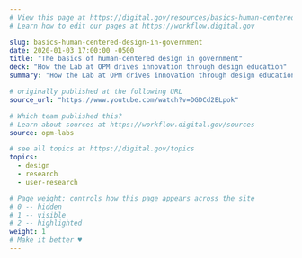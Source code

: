 ```yaml
---
# View this page at https://digital.gov/resources/basics-human-centered-design-in-government
# Learn how to edit our pages at https://workflow.digital.gov

slug: basics-human-centered-design-in-government
date: 2020-01-03 17:00:00 -0500
title: "The basics of human-centered design in government"
deck: "How the Lab at OPM drives innovation through design education"
summary: "How the Lab at OPM drives innovation through design education"

# originally published at the following URL
source_url: "https://www.youtube.com/watch?v=DGDCd2ELpok"

# Which team published this?
# Learn about sources at https://workflow.digital.gov/sources
source: opm-labs

# see all topics at https://digital.gov/topics
topics:
  - design
  - research
  - user-research

# Page weight: controls how this page appears across the site
# 0 -- hidden
# 1 -- visible
# 2 -- highlighted
weight: 1
# Make it better ♥
---
```

